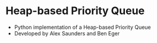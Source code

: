 # Heap-based Priority Queue
- Python implementation of a Heap-based Priority Queue
- Developed by Alex Saunders and Ben Eger
